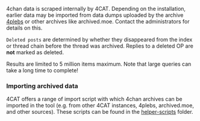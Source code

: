 4chan data is scraped internally by 4CAT. Depending on the installation, earlier data may be imported from data dumps uploaded by the archive [4plebs](https://archive.4plebs.org) or other archives like archived.moe. Contact the administrators for details on this.

<code>Deleted posts</code> are determined by whether they disappeared from the index or thread chain before the thread was archived. Replies to a deleted OP are <strong>not</strong> marked as deleted.

Results are limited to 5 million items maximum. Note that large queries can take a long time to complete!

### Importing archived data
4CAT offers a range of import script with which 4chan archives can be imported in the tool (e.g. from other 4CAT instances, 4plebs, archived.moe, and other sources). These scripts can be found in the [helper-scripts](https://github.com/digitalmethodsinitiative/4cat/tree/master/helper-scripts) folder.
